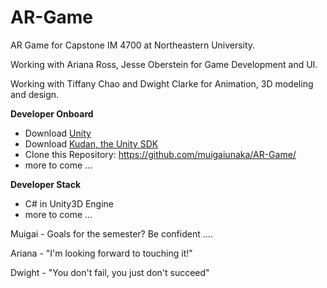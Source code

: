 # AR-Game
AR Game for Capstone IM 4700 at Northeastern University.

Working with Ariana Ross, Jesse Oberstein for Game Development and UI.

Working with Tiffany Chao and Dwight Clarke for Animation, 3D modeling and design.

**Developer Onboard**
- Download [Unity](https://unity3d.com/get-unity/download)
- Download [Kudan, the Unity SDK](https://www.kudan.eu/download/) 
- Clone this Repository: https://github.com/muigaiunaka/AR-Game/
- more to come ...

**Developer Stack**
- C# in Unity3D Engine
- more to come ...

Muigai - Goals for the semester? Be confident ....

Ariana - "I'm looking forward to touching it!"

Dwight - "You don't fail, you just don't succeed"

